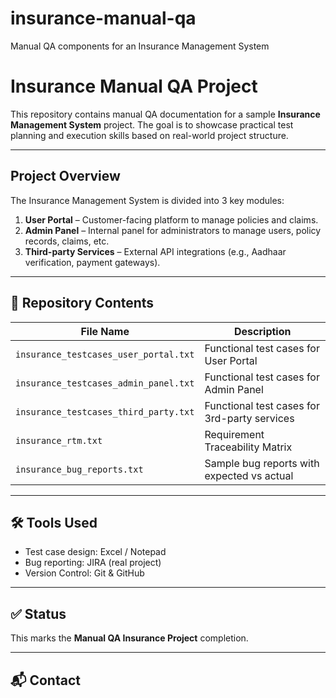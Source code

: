 # insurance-manual-qa
Manual QA components for an Insurance Management System
# Insurance Manual QA Project

This repository contains manual QA documentation for a sample **Insurance Management System** project. The goal is to showcase practical test planning and execution skills based on real-world project structure.

---

## Project Overview

The Insurance Management System is divided into 3 key modules:

1. **User Portal** – Customer-facing platform to manage policies and claims.
2. **Admin Panel** – Internal panel for administrators to manage users, policy records, claims, etc.
3. **Third-party Services** – External API integrations (e.g., Aadhaar verification, payment gateways).

---

## 📄 Repository Contents

| File Name                                | Description                                  |
|------------------------------------------|----------------------------------------------|
| `insurance_testcases_user_portal.txt`    | Functional test cases for User Portal        |
| `insurance_testcases_admin_panel.txt`    | Functional test cases for Admin Panel        |
| `insurance_testcases_third_party.txt`    | Functional test cases for 3rd-party services |
| `insurance_rtm.txt`                      | Requirement Traceability Matrix              |
| `insurance_bug_reports.txt`              | Sample bug reports with expected vs actual   |

---

## 🛠️ Tools Used

- Test case design: Excel / Notepad
- Bug reporting: JIRA (real project)
- Version Control: Git & GitHub

---

## ✅ Status

This marks the **Manual QA Insurance Project** completion.

---

## 📬 Contact




